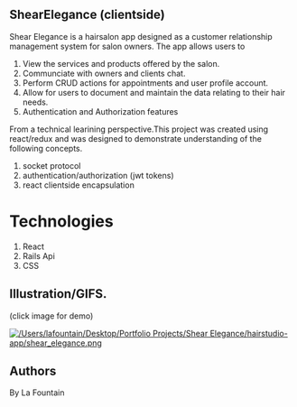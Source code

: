## ShearElegance (clientside)

Shear Elegance is a hairsalon app designed as a customer relationship management system for salon owners. The app allows users to

1. View the services and products offered by the salon.
2. Communciate with owners and clients chat.
3. Perform CRUD actions for appointments and user profile account.
4. Allow for users to document and maintain the data relating to their hair needs.
5. Authentication and Authorization features

From a technical learining perspective.This project was created using react/redux and was designed to demonstrate understanding of the following concepts.

1. socket protocol
2. authentication/authorization (jwt tokens)
3. react clientside encapsulation

# Technologies

1. React
2. Rails Api
3. CSS

## Illustration/GIFS.
(click image for demo)

[![/Users/lafountain/Desktop/Portfolio Projects/Shear Elegance/hairstudio-app/shear_elegance.png](http://img.youtube.com/vi/Ld7kXqiSvJo/0.jpg)](http://www.youtube.com/watch?v=Ld7kXqiSvJo "hairsalonapp")

## Authors

By La Fountain


